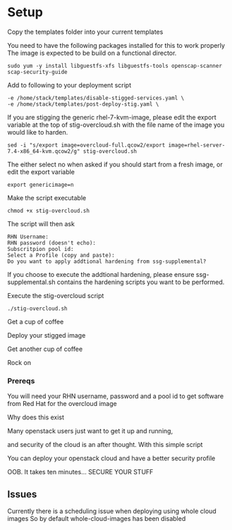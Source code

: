 # Setup
Copy the templates folder into your current templates

You need to have the following packages installed for this to work properly
The image is expected to be build on a functional director. 

    sudo yum -y install libguestfs-xfs libguestfs-tools openscap-scanner scap-security-guide

Add to following to your deployment script

    -e /home/stack/templates/disable-stigged-services.yaml \
    -e /home/stack/templates/post-deploy-stig.yaml \

If you are stigging the generic rhel-7-kvm-image, please edit the export variable at the top of stig-overcloud.sh with the file name of the image you would like to harden. 

    sed -i "s/export image=overcloud-full.qcow2/export image=rhel-server-7.4-x86_64-kvm.qcow2/g" stig-overcloud.sh

The either select no when asked if you should start from a fresh image, or edit the export variable 

    export genericimage=n

Make the script executable

    chmod +x stig-overcloud.sh

The script will then ask

    RHN Username:
    RHN password (doesn't echo):
    Subscritpion pool id:
    Select a Profile (copy and paste):
    Do you want to apply addtional hardening from ssg-supplemental?

If you choose to execute the addtional hardening, please ensure ssg-supplemental.sh contains the hardening scripts you want to be performed. 

Execute the stig-overcloud script

    ./stig-overcloud.sh

Get a cup of coffee

Deploy your stigged image

Get another cup of coffee

Rock on

### Prereqs
You will need your RHN username, password and a pool id to get software from Red Hat for the overcloud image


Why does this exist

Many openstack users just want to get it up and running, 

and security of the cloud is an after thought. With this simple script

You can deploy your openstack cloud and have a better security profile

OOB. It takes ten minutes... SECURE YOUR STUFF


## Issues

Currently there is a scheduling issue when deploying using whole cloud images
So by default whole-cloud-images has been disabled
